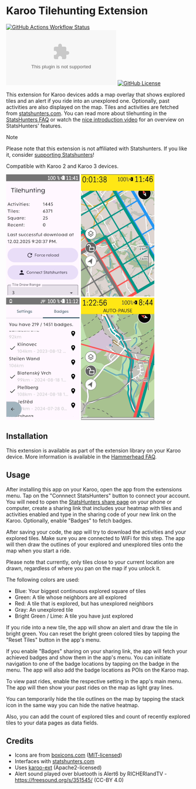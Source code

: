 # Karoo Tilehunting Extension 

[![GitHub Actions Workflow Status](https://img.shields.io/github/actions/workflow/status/timklge/karoo-tilehunting/android.yml)](https://github.com/timklge/karoo-tilehunting/actions/workflows/android.yml)
[![GitHub Downloads (specific asset, all releases)](https://img.shields.io/github/downloads/timklge/karoo-tilehunting/app-release.apk)](https://github.com/timklge/karoo-tilehunting/releases)
[![GitHub License](https://img.shields.io/github/license/timklge/karoo-tilehunting)](https://github.com/timklge/karoo-tilehunting/blob/master/LICENSE)

This extension for Karoo devices adds a map overlay that shows explored tiles and an alert if you ride into an unexplored one. Optionally, past activities are also displayed on the map. Tiles and activities are fetched from [statshunters.com](https://www.statshunters.com).
You can read more about tilehunting in the [StatsHunters FAQ](https://www.statshunters.com/faq-10-what-are-explorer-tiles) or watch the [nice introduction video](https://www.youtube.com/watch?v=e63UKfvPw9g) for an overview on StatsHunters' features.

> [!NOTE]
> Please note that this extension is not affiliated with Statshunters. If you like it, consider [supporting Statshunters](https://statshunters.com/donate)!

Compatible with Karoo 2 and Karoo 3 devices.

![Menu](menu.png)
![Tiles](tiles.png)
![Badges](badges.png)
![Border](border.png)

## Installation

This extension is available as part of the extension library on your Karoo device. More information is available in the [Hammerhead FAQ](https://support.hammerhead.io/hc/en-us/articles/34676015530907-Karoo-OS-Extensions-Library).

## Usage

After installing this app on your Karoo, open the app from the extensions menu. Tap on the
"Connnect StatsHunters" button to connect your account. You will need to open the
[StatsHunters share page](https://www.statshunters.com/share) on your phone or computer, create
a sharing link that includes your heatmap with tiles and activities enabled and type
in the sharing code of your new link on the Karoo. Optionally, enable "Badges" to fetch badges.

After saving your code, the app will try to download the activities and your explored tiles.
Make sure you are connected to WiFi for this step. The app will then draw the outlines of your explored and unexplored tiles
onto the map when you start a ride.

Please note that currently, only tiles close to your current location are drawn,
regardless of where you pan on the map if you unlock it. 

The following colors are used:

- Blue: Your biggest continuous explored square of tiles
- Green: A tile whose neighbors are all explored
- Red: A tile that is explored, but has unexplored neighbors
- Gray: An unexplored tile
- Bright Green / Lime: A tile you have just explored

If you ride into a new tile, the app will show an alert and draw the tile in bright green.
You can reset the bright green colored tiles by tapping the "Reset Tiles" button in the app's menu.

If you enable "Badges" sharing on your sharing link, the app will fetch your achieved badges and show them in the app's menu. You can initiate navigation to one of the badge locations by tapping on the badge in the menu. The app will also add the badge locations as POIs on the Karoo map.

To view past rides, enable the respective setting in the app's main menu. The app will then show your past rides on the map as light gray lines.

You can temporarily hide the tile outlines on the map by tapping the stack icon in the same way you can hide the native heatmap.

Also, you can add the count of explored tiles and count of recently explored tiles to your data pages as data fields.

## Credits

- Icons are from [boxicons.com](https://boxicons.com) ([MIT-licensed](icon_credits.txt))
- Interfaces with [statshunters.com](https://www.statshunters.com)
- Uses [karoo-ext](https://github.com/hammerheadnav/karoo-ext) (Apache2-licensed)
- Alert sound played over bluetooth is Alert6 by RICHERlandTV - https://freesound.org/s/351545/ (CC-BY 4.0)
